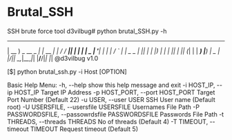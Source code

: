 # Brutal_SSH
SSH brute force tool
d3vilbug# python brutal_SSH.py -h
 
 ____             _        _     ____ ____  _   _ 
| __ ) _ __ _   _| |_ __ _| |   / ___/ ___|| | | |
|  _ \| '__| | | | __/ _` | |   \___ \___ \| |_| |
| |_) | |  | |_| | || (_| | |    ___) |__) |  _  |
|____/|_|   \__,_|\__\__,_|_|   |____/____/|_| |_| @d3vilbug v1.0

      
[$] python brutal_ssh.py -i Host [OPTION]

Basic Help Menu:
  -h, --help            show this help message and exit
  -i HOST_IP, --ip HOST_IP
                        Target IP Address
  -p HOST_PORT, --port HOST_PORT
                        Target Port Number (Default 22)
  -u USER, --user USER  SSH User name (Default root)
  -U USERSFILE, --usersfile USERSFILE
                        Usernames File Path
  -P PASSWORDSFILE, --passowrdsfile PASSWORDSFILE
                        Passwords File Path
  -t THREADS, --threads THREADS
                        No of threads (Default 4)
  -T TIMEOUT, --timeout TIMEOUT
                        Request timeout (Default 5)







